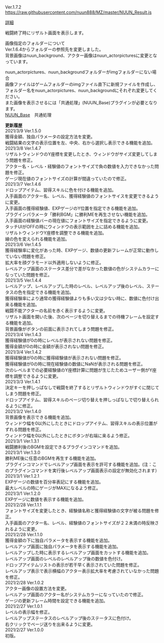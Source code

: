 Ver.1.7.2<br>
https://raw.githubusercontent.com/nuun888/MZ/master/NUUN_Result.js<br>

[詳細](https://forum.tkool.jp/index.php?threads/%E3%80%90%E3%83%97%E3%83%A9%E3%82%B0%E3%82%A4%E3%83%B3%E3%80%91%E3%83%AA%E3%82%B6%E3%83%AB%E3%83%88%E3%80%80ver-1-4-3.4852/)<br>

戦闘終了時にリザルト画面を表示します。<br>

画像指定のフォルダーについて<br>
Ver.1.6.4からフォルダーの参照先を変更しました。<br>
背景画像はnuun_background、アクター画像はnuun_actorpicturesに変更となっています。<br>

nuun_actorpictures、nuun_backgroundフォルダーがimgフォルダーにない場合<br>
画像ファイルはゲームフォルダーのimgファイル直下に新規ファイルを作成し、フォルダー名をnuun_actorpictures、nuun_backgroundにそれぞれ変更してください。<br>
また画像を表示させるには「共通処理」(NUUN_Base)プラグインが必要となります。<br>
[NUUN_Base](https://raw.githubusercontent.com/nuun888/MZ/master/NUUN_Base.js)　共通処理<br>

<B>更新履歴</B><br>
2021/3/9 Ver.1.5.0<br>
獲得金額、独自パラメータの設定方法を変更。<br>
戦闘結果の文字の表示位置を左、中央、右から選択し表示できる機能を追加。<br>
2021/3/8 Ver.1.4.7<br>
リザルトウィンドウのY座標を変更したとき、ウィンドウがサイズ変更してしまう問題を修正。<br>
アクター名・レベル・経験値のフォントサイズで負の数値を入力できなかった問題を修正。<br>
ゲージ現在値のフォントサイズの計算が間違っていたので修正。<br>
2021/3/7 Ver.1.4.6<br>
ドロップアイテム、習得スキルに色を付ける機能を追加。<br>
入手画面のアクター名、レベル、獲得経験値のフォントサイスを変更できるように変更。<br>
入手画面の獲得経験値、EXPゲージのY位置を指定できる機能を追加。<br>
プラグインパラメータ「勝利BGM」に勝利MEを再生させない機能を追加。<br>
入手画面の経験値バーの現在値にフォントサイズを指定できるように変更。<br>
タッチUIがOFFの時にウィンドウの表示範囲を上に詰める機能を追加。<br>
リザルトウィンドウY座標を調整できる機能を追加。<br>
線の色を変えられる機能を追加。<br>
2021/3/6 Ver.1.4.5<br>
獲得経験率に変化があった時、EXPゲージ、数値の更新フレームが正常に動作していない問題を修正。<br>
拡大率を顔グラモード以外適用しないように修正。<br>
レベルアップ画面のステータス差分で差がなかった数値の色がシステムカラーになっていた問題を修正。<br>
2021/3/5 Ver.1.4.4<br>
レベルアップ、レベルアップした時のレベル、レベルアップ後のレベル、ステータスの色を指定できる機能を追加。<br>
獲得経験率により通常の獲得経験値よりも多い又は少ない時に、数値に色付け出来る機能を追加。<br>
戦闘不能アクターの名前を赤く表示するように変更。<br>
リザルト画面を開いた後、次のページを切り替えるまでの待機フレームを設定する機能を追加。<br>
背景画像がボタンの前面に表示されてしまう問題を修正。<br>
2021/3/4 Ver.1.4.3<br>
獲得経験値が0の時にレベルが表示されない問題を修正。<br>
獲得金額が0の時に金額が表示されない問題を修正。<br>
2021/3/4 Ver.1.4.2<br>
獲得経験値が0の時に獲得経験値が表示されない問題を修正。<br>
獲得経験値が0の時に現在経験値の数値にNaNが表示される問題を修正。<br>
次のレベルまでの必要経験値のY座標計算に問題が生じたためユーザー側がY座標を調整できるように変更。<br>
2021/3/3 Ver.1.4.1<br>
決定キーを押しっぱなしで戦闘を終了するとリザルトウィンドウがすぐに閉じてしまう問題を修正。<br>
ドロップアイテム、習得スキルのページ切り替えを押しっぱなしで切り替えられるように修正。<br>
2021/3/2 Ver.1.4.0<br>
背景画像を表示できる機能を追加。<br>
ウィンドウ幅を0以外にしたときにドロップアイテム、習得スキルの表示位置がずれる問題を修正。<br>
ウィンドウ幅を0以外にしたときにボタンが右端に来るよう修正。<br>
2021/3/1 Ver.1.3.1<br>
戦闘勝利後のBGMを設定できるプラグインコマンドを追加。<br>
2021/3/1 Ver.1.3.0<br>
勝利ME後に任意のBGMを再生する機能を追加。<br>
プラグインコマンドでレベルアップ画面を表示を許可する機能を追加。(注：このプラグインコマンドを実行後レベルアップ画面表示の設定が無効化されます）<br>
2021/3/1 Ver.1.2.1<br>
EXPゲージの数値を百分率表記にする機能を追加。<br>
最大レベルの時にゲージがMAXになるよう修正。<br>
2021/3/1 Ver.1.2.0<br>
EXPゲージに数値を表示する機能を追加。<br>
2021/2/28 Ver.1.1.1<br>
フォントサイズを変更したとき、経験値名称と獲得経験値の文字が被る問題を修正。<br>
入手画面のアクター名、レベル、経験値のフォントサイズが２２未満の時反映されるように変更。<br>
2021/2/28 Ver.1.1.0<br>
獲得金額の下に独自パラメータを表示する機能を追加。<br>
レベルアップ画面に独自パラメータを表示する機能を追加。<br>
レベルアップした時に表示するレベルアップ画面をカットする機能を追加。<br>
レベルアップ画面のレベルのレベルアップ後の数値を色付け。<br>
ドロップアイテムリストの表示が若干早く表示されていた問題を修正。<br>
レベルアップ表示で表示横幅のアクター表示拡大率を考慮されていなかった問題を修正。<br>
2021/2/28 Ver.1.0.2<br>
アクター画像の設置方法を変更。<br>
レベルアップ画面のアクター名がシステムカラーになっていたので修正。<br>
ゲージの更新フレーム時間を設定できる機能を追加。<br>
2021/2/27 Ver.1.0.1<br>
レベルの表示幅を修正。<br>
レベルアップステータスのレベルアップ後のステータスに色付け。<br>
右クリックでページ送りを出来るように変更。<br>
2021/2/27 Ver.1.0.0<br>
初版。<br>
